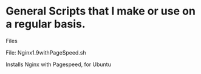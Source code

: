 General Scripts that I make or use on a regular basis.
========

Files

File: Nginx1.9withPageSpeed.sh

Installs Nginx with Pagespeed, for Ubuntu
